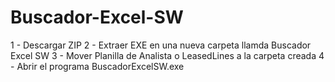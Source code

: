# Buscador-Excel-SW
1 - Descargar ZIP
2 - Extraer EXE en una nueva carpeta llamda Buscador Excel SW
3 - Mover Planilla de Analista o LeasedLines a la carpeta creada
4 - Abrir el programa BuscadorExcelSW.exe
